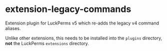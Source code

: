 # extension-legacy-commands
Extension plugin for LuckPerms v5 which re-adds the legacy v4 command aliases.

Unlike other extensions, this needs to be installed into the `plugins` directory, **not** the LuckPerms `extensions` directory. 